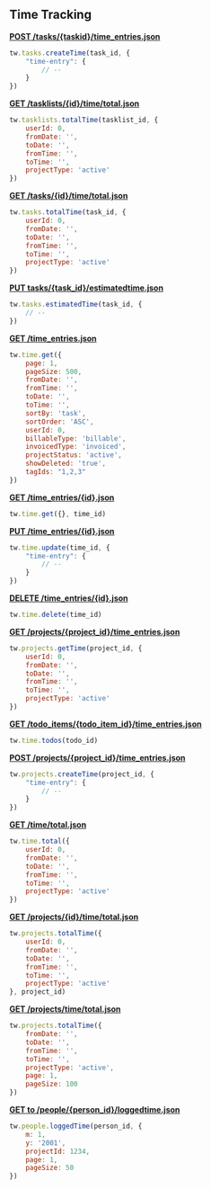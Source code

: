 ## Time Tracking

[**POST /tasks/{taskid}/time_entries.json**](https://developer.teamwork.com/timetracking#create_a_time-ent)

```js
tw.tasks.createTime(task_id, {
	"time-entry": {
		// --
	}
})
```

[**GET /tasklists/{id}/time/total.json**](https://developer.teamwork.com/timetracking#time_totals)

```js
tw.tasklists.totalTime(tasklist_id, {
	userId: 0,
	fromDate: '',
	toDate: '',
	fromTime: '',
	toTime: '',
	projectType: 'active'
})
```

[**GET /tasks/{id}/time/total.json**](https://developer.teamwork.com/timetracking#time_totals)

```js
tw.tasks.totalTime(task_id, {
	userId: 0,
	fromDate: '',
	toDate: '',
	fromTime: '',
	toTime: '',
	projectType: 'active'
})
```

[**PUT tasks/{task_id}/estimatedtime.json**](https://developer.teamwork.com/timetracking#add_a_time_estima)

```js
tw.tasks.estimatedTime(task_id, {
	// --
})
```

[**GET /time_entries.json**](https://developer.teamwork.com/timetracking#retrieve_all_time)

```js
tw.time.get({
	page: 1,
	pageSize: 500,
	fromDate: '',
	fromTime: '',
	toDate: '',
	toTime: '',
	sortBy: 'task',
	sortOrder: 'ASC',
	userId: 0,
	billableType: 'billable',
	invoicedType: 'invoiced',
	projectStatus: 'active',
	showDeleted: 'true',
	tagIds: "1,2,3"
})
```

[**GET /time_entries/{id}.json**](https://developer.teamwork.com/timetracking#retrieve_single_t)

```js
tw.time.get({}, time_id)
```

[**PUT /time_entries/{id}.json**]()

```js
tw.time.update(time_id, {
	"time-entry": {
		// --
	}
})
```

[**DELETE /time_entries/{id}.json**](https://developer.teamwork.com/timetracking#delete_a_time-ent)

```js
tw.time.delete(time_id)
```

[**GET /projects/{project_id}/time_entries.json**](https://developer.teamwork.com/timetracking#retrieve_all_time)

```js
tw.projects.getTime(project_id, {
	userId: 0,
	fromDate: '',
	toDate: '',
	fromTime: '',
	toTime: '',
	projectType: 'active'
})
```

[**GET /todo_items/{todo_item_id}/time_entries.json**](https://developer.teamwork.com/timetracking#retrieve_all_to-d)

```js
tw.time.todos(todo_id)
```

[**POST /projects/{project_id}/time_entries.json**](https://developer.teamwork.com/timetracking#create_a_time-ent)

```js
tw.projects.createTime(project_id, {
	"time-entry": {
		// --
	}
})
```

[**GET /time/total.json**](https://developer.teamwork.com/timetracking#time_totals)

```js
tw.time.total({
	userId: 0,
	fromDate: '',
	toDate: '',
	fromTime: '',
	toTime: '',
	projectType: 'active'
})
```

[**GET /projects/{id}/time/total.json**](https://developer.teamwork.com/timetracking#time_totals)

```js
tw.projects.totalTime({
	userId: 0,
	fromDate: '',
	toDate: '',
	fromTime: '',
	toTime: '',
	projectType: 'active'
}, project_id)
```

[**GET /projects/time/total.json**](https://developer.teamwork.com/timetracking#time_totals_per_p)

```js
tw.projects.totalTime({
	fromDate: '',
	toDate: '',
	fromTime: '',
	toTime: '',
	projectType: 'active',
	page: 1,
	pageSize: 100
})
```

[**GET to /people/{person_id}/loggedtime.json**](https://developer.teamwork.com/timetracking#logged_time)

```js
tw.people.loggedTime(person_id, {
	m: 1,
	y: '2001',
	projectId: 1234,
	page: 1,
	pageSize: 50
})
```
